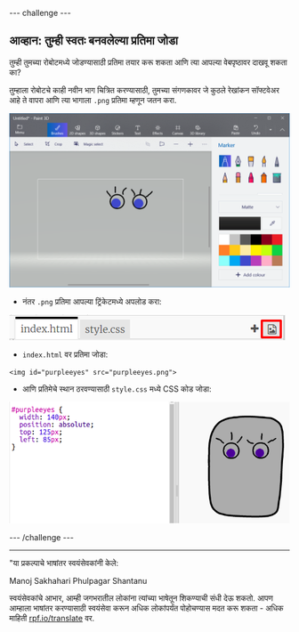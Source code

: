 --- challenge ---

## आव्हान: तुम्ही स्वतः बनवलेल्या प्रतिमा जोडा

तुम्ही तुमच्या रोबोटमध्ये जोडण्यासाठी प्रतिमा तयार करू शकता आणि त्या आपल्या वेबपृष्ठावर दाखवू शकता का?

तुम्हाला रोबोटचे काही नवीन भाग चित्रित करण्यासाठी, तुमच्या संगणकावर जे कुठले रेखांकन सॉफ्टवेअर आहे ते वापरा आणि त्या भागाला `.png` प्रतिमा म्हणून जतन करा.

![screenshot](images/robot-eyes-edit.png)

+ नंतर `.png` प्रतिमा आपल्या ट्रिंकेटमध्ये अपलोड करा:

![screenshot](images/robot-image-add.png)

+ `index.html` वर प्रतिमा जोडा: 

```
<img id="purpleeyes" src="purpleeyes.png">
```

+ आणि प्रतिमेचे स्थान ठरवण्यासाठी `style.css` मध्ये CSS कोड जोडा: 

![screenshot](images/robot-use-purple-eyes.png)

--- /challenge ---

***

"या प्रकल्पाचे भाषांतर स्वयंसेवकांनी केले:

Manoj Sakhahari Phulpagar
Shantanu

स्वयंसेवकांचे आभार, आम्ही जगभरातील लोकांना त्यांच्या भाषेतून शिकण्याची संधी देऊ शकतो. आपण आम्हाला भाषांतर करण्यासाठी स्वयंसेवा करून अधिक लोकांपर्यंत पोहोचण्यास मदत करू शकता - अधिक माहिती [rpf.io/translate](https://rpf.io/translate) वर.